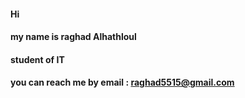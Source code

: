 #### Hi
#### my name is raghad Alhathloul 
#### student of IT 
#### you can reach me by email : raghad5515@gmail.com

